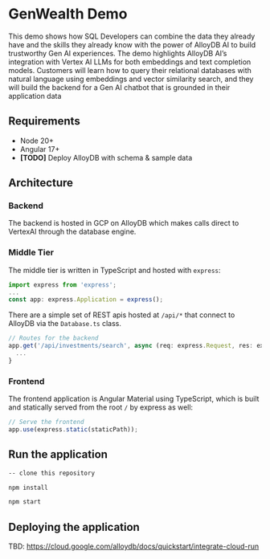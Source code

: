 # GenWealth Demo
This demo shows how SQL Developers can combine the data they already have and the skills they already know with the power of AlloyDB AI to build trustworthy Gen AI experiences. The demo highlights AlloyDB AI’s integration with Vertex AI LLMs for both embeddings and text completion models. Customers will learn how to query their relational databases with natural language using embeddings and vector similarity search, and they will build the backend for a Gen AI chatbot that is grounded in their application data 

## Requirements
- Node 20+
- Angular 17+
- **[TODO]** Deploy AlloyDB with schema & sample data

## Architecture

### Backend
The backend is hosted in GCP on AlloyDB which makes calls direct to VertexAI through the database engine. 

### Middle Tier
The middle tier is written in TypeScript and hosted with `express`: 

```javascript
import express from 'express';
...
const app: express.Application = express();
```

There are a simple set of REST apis hosted at `/api/*` that connect to AlloyDB via the `Database.ts` class.  

```javascript
// Routes for the backend
app.get('/api/investments/search', async (req: express.Request, res: express.Response) => {
  ...
}
```

### Frontend
 
The frontend application is Angular Material using TypeScript, which is built and statically served from the root `/` by express as well:

```javascript
// Serve the frontend
app.use(express.static(staticPath));

```

## Run the application
```bash
-- clone this repository

npm install

npm start
```

## Deploying the application

TBD: https://cloud.google.com/alloydb/docs/quickstart/integrate-cloud-run

